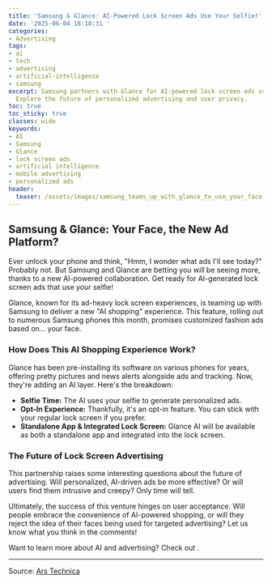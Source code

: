 ```yaml
---
title: 'Samsung & Glance: AI-Powered Lock Screen Ads Use Your Selfie!'
date: '2025-06-04 18:18:31 '
categories:
- Advertising
tags:
- ai
- tech
- advertising
- artificial-intelligence
- samsung
excerpt: Samsung partners with Glance for AI-powered lock screen ads using your selfie.
  Explore the future of personalized advertising and user privacy.
toc: true
toc_sticky: true
classes: wide
keywords:
- AI
- Samsung
- Glance
- lock screen ads
- artificial intelligence
- mobile advertising
- personalized ads
header:
  teaser: /assets/images/samsung_teams_up_with_glance_to_use_your_face_in_a_20250604181831.jpg
---
```


## Samsung & Glance: Your Face, the New Ad Platform?

Ever unlock your phone and think, "Hmm, I wonder what ads I'll see today?" Probably not. But Samsung and Glance are betting you *will* be seeing more, thanks to a new AI-powered collaboration. Get ready for AI-generated lock screen ads that use your selfie!

Glance, known for its ad-heavy lock screen experiences, is teaming up with Samsung to deliver a new "AI shopping" experience. This feature, rolling out to numerous Samsung phones this month, promises customized fashion ads based on... your face.

### How Does This AI Shopping Experience Work?

Glance has been pre-installing its software on various phones for years, offering pretty pictures and news alerts alongside ads and tracking. Now, they're adding an AI layer. Here's the breakdown:

*   **Selfie Time:** The AI uses your selfie to generate personalized ads.
*   **Opt-In Experience:** Thankfully, it's an opt-in feature. You can stick with your regular lock screen if you prefer.
*   **Standalone App & Integrated Lock Screen:** Glance AI will be available as both a standalone app and integrated into the lock screen.

### The Future of Lock Screen Advertising

This partnership raises some interesting questions about the future of advertising. Will personalized, AI-driven ads be more effective? Or will users find them intrusive and creepy? Only time will tell.

Ultimately, the success of this venture hinges on user acceptance. Will people embrace the convenience of AI-powered shopping, or will they reject the idea of their faces being used for targeted advertising? Let us know what you think in the comments!

Want to learn more about AI and advertising? Check out .

---

Source: [Ars Technica](https://arstechnica.com/gadgets/2025/06/samsung-teams-up-with-glance-to-use-your-face-in-ai-generated-lock-screen-ads/)